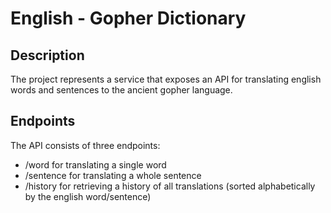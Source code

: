 # English - Gopher Dictionary

## Description

The project represents a service that exposes an API for translating english words and sentences to the ancient gopher language. 

## Endpoints

The API consists of three endpoints:

* /word     for translating a single word
* /sentence for translating a whole sentence
* /history  for retrieving a history of all translations (sorted alphabetically by the english word/sentence)
